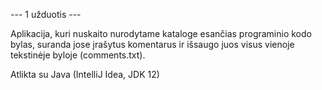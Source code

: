 --- 1 užduotis ---

Aplikacija, kuri nuskaito nurodytame kataloge esančias programinio kodo bylas, suranda jose įrašytus 
komentarus ir išsaugo juos visus vienoje tekstinėje byloje (comments.txt).

Atlikta su Java (IntelliJ Idea, JDK 12)

